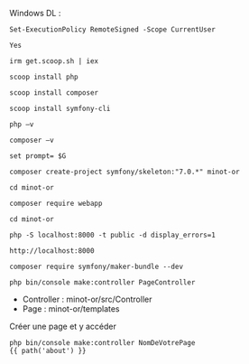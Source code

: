 Windows DL :
```
Set-ExecutionPolicy RemoteSigned -Scope CurrentUser

Yes

irm get.scoop.sh | iex

scoop install php

scoop install composer

scoop install symfony-cli

```


```
php –v

composer –v

set prompt= $G

composer create-project symfony/skeleton:"7.0.*" minot-or

cd minot-or

composer require webapp

cd minot-or

php -S localhost:8000 -t public -d display_errors=1

http://localhost:8000

composer require symfony/maker-bundle --dev

php bin/console make:controller PageController
```

- Controller : minot-or/src/Controller
- Page : minot-or/templates

Créer une page et y accéder
```
php bin/console make:controller NomDeVotrePage
{{ path('about') }}
```
